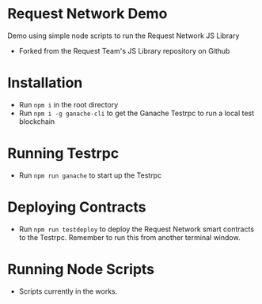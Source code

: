 # Request Network Demo
Demo using simple node scripts to run the Request Network JS Library
* Forked from the Request Team's JS Library repository on Github

# Installation
- Run `npm i` in the root directory
- Run `npm i -g ganache-cli` to get the Ganache Testrpc to run a local test         
    blockchain

# Running Testrpc
- Run `npm run ganache` to start up the Testrpc

# Deploying Contracts
- Run `npm run testdeploy` to deploy the Request Network smart contracts to the Testrpc. Remember to run this from another terminal window.

# Running Node Scripts
- Scripts currently in the works.